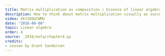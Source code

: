 ```yaml
---
title: Matrix multiplication as composition | Essence of linear algebra, chapter 4
description: How to think about matrix multiplication visually as successively applying two different linear transformations.
video: XkY2DOUCWMU
date: "2016-08-08"
topic: Linear algebra
order: 4
source: _2016/eola/chapter4.py
credits:
- Lesson by Grant Sanderson
---
```

